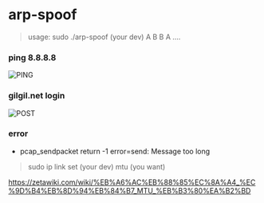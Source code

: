 # arp-spoof

> usage: sudo ./arp-spoof (your dev) A B B A ....

### ping 8.8.8.8    
![PING](https://user-images.githubusercontent.com/63638850/137094482-63d21267-856c-4ec7-8366-33205bba80d9.PNG)

### gilgil.net login   
![POST](https://user-images.githubusercontent.com/63638850/137094452-fe1776b9-df8d-4060-a909-cfff0e66744f.PNG)



### error
- pcap_sendpacket return -1 error=send: Message too long    
> sudo ip link set (your dev) mtu (you want)    
     
https://zetawiki.com/wiki/%EB%A6%AC%EB%88%85%EC%8A%A4_%EC%9D%B4%EB%8D%94%EB%84%B7_MTU_%EB%B3%80%EA%B2%BD
